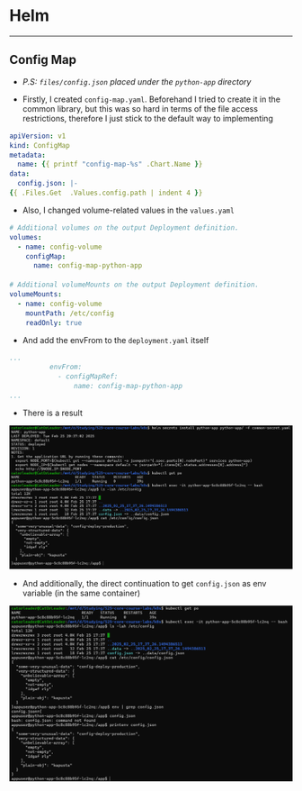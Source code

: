 # Helm

---

## Config Map

* _P.S: `files/config.json` placed under the `python-app` directory_



* Firstly, I created `config-map.yaml`. Beforehand I tried to create it in the common library, but this was so hard
  in terms of the file access restrictions, therefore I just stick to the default way to implementing

```yaml
apiVersion: v1
kind: ConfigMap
metadata:
  name: {{ printf "config-map-%s" .Chart.Name }}
data:
  config.json: |-
{{ .Files.Get  .Values.config.path | indent 4 }}
```

* Also, I changed volume-related values in the `values.yaml`

```yaml
# Additional volumes on the output Deployment definition.
volumes:
  - name: config-volume
    configMap:
      name: config-map-python-app

# Additional volumeMounts on the output Deployment definition.
volumeMounts:
  - name: config-volume
    mountPath: /etc/config
    readOnly: true
```

* And add the envFrom to the `deployment.yaml` itself

```yaml
...
          envFrom:
            - configMapRef:
                name: config-map-python-app
...
```

* There is a result

![img.png](res/result_12.png)

* And additionally, the direct continuation to get `config.json` as env variable (in the same container)

![img_1.png](res/result_env_12.png)
